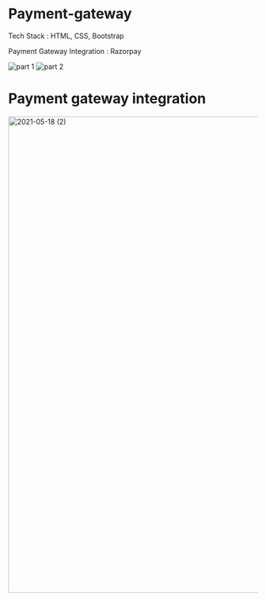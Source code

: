 # Payment-gateway

 Tech Stack : HTML, CSS, Bootstrap 

 Payment Gateway Integration : Razorpay
 
![part 1](https://user-images.githubusercontent.com/48377941/118632929-8cf68e00-b7ee-11eb-8070-649587b14120.png)
![part 2](https://user-images.githubusercontent.com/48377941/118632948-8ff17e80-b7ee-11eb-9c85-d5b61028258e.png)



# Payment gateway integration
<img width="960" alt="2021-05-18 (2)" src="https://user-images.githubusercontent.com/48377941/118632961-9253d880-b7ee-11eb-9c81-8aad86f592c2.png">
